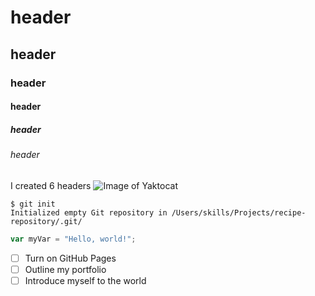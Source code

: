 # header
## header
### header
#### header
##### header
###### header
I created 6 headers 
![Image of Yaktocat](https://octodex.github.com/images/yaktocat.png)



```
$ git init
Initialized empty Git repository in /Users/skills/Projects/recipe-repository/.git/
```


```javascript
var myVar = "Hello, world!";
```



- [ ] Turn on GitHub Pages
- [ ] Outline my portfolio
- [ ] Introduce myself to the world
